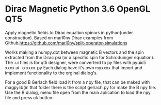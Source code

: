 # Dirac Magnetic Python 3.6 OpenGL QT5
Apply magnetic fields to Dirac equation spinors in python(under construction).
Based on marl0ny Dirac examples from Github.https://github.com/marl0ny/split-operator-simulations 

Works making a numpy.dot between magnetic B vectors and the spin extracted from the Dirac psi (or a specific spin for Schroduinger equation). 
The .ui files is for qt5 designer, were converterd to py files with pyuic5 xxxx.ui -o xxxx-py
Each dialog have it's own myxxxx that import and implement functionality to the  orginal dialog's.

For a good B Gerlach field load it from a npy file, that can be maked with magpylib(in that folder there is the script gerlach.py for make the B npy file. Use the B dialog, menu file open from the main aplication to load the npy file and press ok button. 





